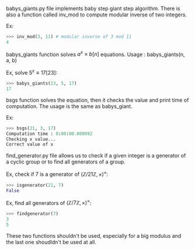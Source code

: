 babys_giants.py file implements baby step giant step algorithm. There is also a function called
inv_mod to compute modular inverse of two integers.

Ex:
```python
>>> inv_mod(3, 11) # modular inverse of 3 mod 11
4
```

babys_giants function solves $a^x \equiv b [n]$ equations. Usage : babys_giants(n, a, b)

Ex, solve $5^x \equiv 17 [23]$:
```python
>>> babys_giants(23, 5, 17)
17
```

bsgs function solves the equation, then it checks the value and print time of computation.
The usage is the same as babys_giant.

Ex:
```python
>>> bsgs(21, 3, 17)
Computation time : 0:00:00.000092
Checking x value...
Correct value of x
```

find_generator.py file allows us to check if a given integer is a generator of a cyclic group
or to find all generators of a group.

Ex, check if 7 is a generator of $(\mathbb{Z}/21\mathbb{Z}, \times)^{\times}$:
```python
>>> isgenerator(21, 7)
False
```

Ex, find all generators of $(\mathbb{Z}/7\mathbb{Z}, \times)^{\times}$:
```python
>>> findgenerator(7)
3
5
```

These two functions shouldn't be used, especially for a big modulus and the last one shoudldn't be used at all.
